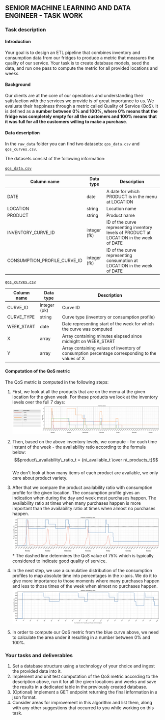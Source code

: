 ## SENIOR MACHINE LEARNING AND DATA ENGINEER - TASK WORK

### Task description

#### Introduction
Your goal is to design an ETL pipeline that combines inventory and consumption data from our fridges to produce a metric that measures the quality of our service. Your task is to create database models, seed the data, and run one pass to compute the metric for all provided locations and weeks.

#### Background
Our clients are at the core of our operations and understanding their satisfaction with the services we provide is of great importance to us. We evaluate their happiness through a metric called Quality of Service (QoS). It is defined as <b>a number between 0% and 100%, where 0% means that the fridge was completely empty for all the customers and 100% means that it was full for all the customers willing to make a purchase</b>.

#### Data description
In the `raw_data` folder you can find two datasets: `qos_data.csv` and `qos_curves.csv`.

The datasets consist of the following information:

<u>`qos_data.csv`</u>  

| Column name | Data type | Description |
|----------|-------------|------|
| DATE | date | A date for which PRODUCT is in the menu at LOCATION |
| LOCATION | string | Location name |
| PRODUCT | string | Product name |
| INVENTORY_CURVE_ID | integer (fk) | ID of the curve representing inventory levels of PRODUCT at LOCATION in the week of DATE |
| CONSUMPTION_PROFILE_CURVE_ID | integer (fk)| ID of the curve representing consumption at LOCATION in the week of DATE|

<u>`qos_curves.csv`</u>  

| Column name | Data type | Description |
|----------|-------------|------|
| CURVE_ID | integer (pk) | Curve ID |
| CURVE_TYPE | string | Curve type (inventory or consumption profile) |
| WEEK_START | date | Date representing start of the week for which the curve was computed |
| X | array | Array containing minutes elapsed since midnight on WEEK_START |
| Y | array | Array containing values of inventory of consumption percentage corresponding to the values of X|

#### Computation of the QoS metric
The QoS metric is computed in the following steps:
1. First, we look at all the products that are on the menu at the given location for the given week. For these products we look at the inventory levels over the full 7 days: <br> <img src="./images/img_1.png" />

2. Then, based on the above inventory levels, we compute - for each time instant of the week - the availability ratio according to the formula below: <br> $$product\_availability\_ratio_t = {n\_available_t \over n\_products_t}$$ <br> We don't look at how many items of each product are available, we only care about product variety.

3. After that we compare the product availability ratio with consumption profile for the given location. The consumption profile gives an indication when during the day and week most purchases happen.  The availability ratio at times when many purchases happen is more important than the availability ratio at times when almost no purchases happen. <br> <img src="images/img_2.png"/> <br> \* The dashed line determines the QoS value of 75% which is typically considered to indicate good quality of service. <br>

4. In the next step, we use a cumulative distribution of the consumption profiles to map absolute time into percentages in the x-axis. We do it to give more importance to those moments where many purchases happen and less to those times of the week when almost no purchases happen. <img src="images/img_3.png" />

5. In order to compute our QoS metric from the blue curve above, we need to calculate the area under it resulting in a number between 0% and 100%.

### Your tasks and deliverables
1. Set a database structure using a technology of your choice and ingest the provided data into it.
2. Implement and unit test computation of the QoS metric according to the description above, run it for all the given locations and weeks and save the results in a dedicated table in the previously created database.
3. (Optional) Implement a GET endpoint returning the final information in a json format.
4. Consider areas for improvement in this algorithm and list them, along with any other suggestions that occurred to you while working on this task.
